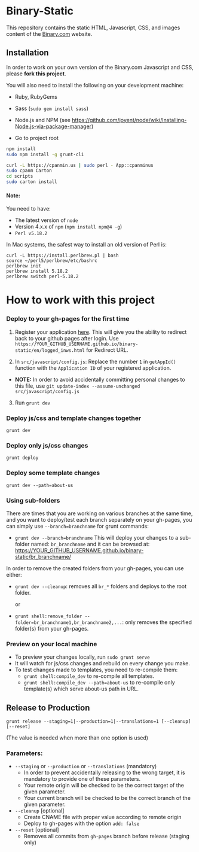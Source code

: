 Binary-Static 
=============

This repository contains the static HTML, Javascript, CSS, and images content of the [Binary.com](http://www.binary.com) website.

## Installation

In order to work on your own version of the Binary.com Javascript and CSS, please **fork this project**.

You will also need to install the following on your development machine:

- Ruby, RubyGems
- Sass (`sudo gem install sass`)
- Node.js and NPM (see <https://github.com/joyent/node/wiki/Installing-Node.js-via-package-manager>)

- Go to project root

```bash
npm install
sudo npm install -g grunt-cli

curl -L https://cpanmin.us | sudo perl - App::cpanminus
sudo cpanm Carton
cd scripts
sudo carton install
```

#### Note: 
You need to have:

- The latest version of `node`
- Version 4.x.x of `npm` (`npm install npm@4 -g`)
- `Perl v5.18.2`

In Mac systems, the safest way to install an old version of Perl is: 

```
curl -L https://install.perlbrew.pl | bash
source ~/perl5/perlbrew/etc/bashrc
perlbrew init
perlbrew install 5.18.2
perlbrew switch perl-5.18.2
```


How to work with this project
=============================

### Deploy to your gh-pages for the first time

1. Register your application [here](https://developers.binary.com/applications/). This will give you the ability to redirect back to your github pages after login.
Use `https://YOUR_GITHUB_USERNAME.github.io/binary-static/en/logged_inws.html` for Redirect URL.

2. In `src/javascript/config.js`: Replace the number `1` in `getAppId()` function with the `Application ID` of your registered application.
  * **NOTE:** In order to avoid accidentally committing personal changes to this file, use `git update-index --assume-unchanged src/javascript/config.js`

3. Run `grunt dev`


### Deploy js/css and template changes together

```
grunt dev
```


### Deploy only js/css changes

```
grunt deploy
```


### Deploy some template changes

```
grunt dev --path=about-us
```


### Using sub-folders
There are times that you are working on various branches at the same time, and you want to deploy/test each branch separately on your gh-pages, you can simply use `--branch=branchname` for grunt commands:
- `grunt dev --branch=branchname`
This will deploy your changes to a sub-folder named: `br_branchname` and it can be browsed at: https://YOUR_GITHUB_USERNAME.github.io/binary-static/br_branchname/

In order to remove the created folders from your gh-pages, you can use either:
- `grunt dev --cleanup`: removes all `br_*` folders and deploys to the root folder.

  or
- `grunt shell:remove_folder --folder=br_branchname1,br_branchname2,...`: only removes the specified folder(s) from your gh-pages.

### Preview on your local machine
- To preview your changes locally, run `sudo grunt serve`
- It will watch for js/css changes and rebuild on every change you make.
- To test changes made to templates, you need to re-compile them:
  - `grunt shell:compile_dev` to re-compile all templates.
  - `grunt shell:compile_dev --path=about-us` to re-compile only template(s) which serve about-us path in URL.


## Release to Production

```
grunt release --staging=1|--production=1|--translations=1 [--cleanup] [--reset]
```
(The value is needed when more than one option is used)

### Parameters:
- `--staging` or `--production` or `--translations` (mandatory)
  - In order to prevent accidentally releasing to the wrong target, it is mandatory to provide one of these parameters.
  - Your remote origin will be checked to be the correct target of the given parameter.
  - Your current branch will be checked to be the correct branch of the given parameter.
- `--cleanup` [optional]
  - Create CNAME file with proper value according to remote origin
  - Deploy to gh-pages with the option `add: false`
- `--reset` [optional]
  - Removes all commits from `gh-pages` branch before release (staging only)

